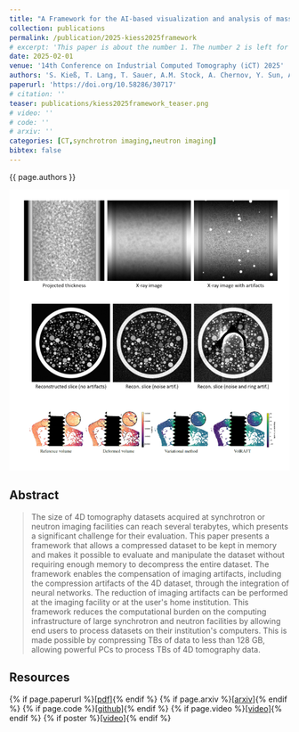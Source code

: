 ```yaml
---
title: "A Framework for the AI-based visualization and analysis of massive amounts of 4D tomography data for end users of beamlines"
collection: publications
permalink: /publication/2025-kiess2025framework
# excerpt: 'This paper is about the number 1. The number 2 is left for future work.'
date: 2025-02-01
venue: '14th Conference on Industrial Computed Tomography (iCT) 2025'
authors: 'S. Kieß, T. Lang, T. Sauer, A.M. Stock, A. Chernov, Y. Sun, A. Maier, T. Faragó, A. Ershov, G. Lefloch, G. Silva, T. Baumbach, S. Zabler, A. Hölzing, K. Dremel, A.R. Durmaz, A. Thomas, I. Manke, N. Kardjilov, T. Arlt, <b>T.M. Wong</b>, R. Willumeit-Römer, J. Moosmann, B. Zeller-Plumhoff, D. Froning, S. Simon'
paperurl: 'https://doi.org/10.58286/30717'
# citation: ''
teaser: publications/kiess2025framework_teaser.png
# video: ''
# code: ''
# arxiv: ''
categories: [CT,synchrotron imaging,neutron imaging]
bibtex: false
---
```


{{ page.authors }}

<img class="pub_teaser" src="../images/publications/kiess2025framework_teaser.png" alt="Teaser Image" />

## Abstract
> The size of 4D tomography datasets acquired at synchrotron or neutron imaging facilities can reach several terabytes, which presents a significant challenge for their evaluation. This paper presents a framework that allows a compressed dataset to be kept in memory and makes it possible to evaluate and manipulate the dataset without requiring enough memory to decompress the entire dataset. The framework enables the compensation of imaging artifacts, including the compression artifacts of the 4D dataset, through the integration of neural networks. The reduction of imaging artifacts can be performed at the imaging facility or at the user's home institution. This framework reduces the computational burden on the computing infrastructure of large synchrotron and neutron facilities by allowing end users to process datasets on their institution's computers. This is made possible by compressing TBs of data to less than 128 GB, allowing powerful PCs to process TBs of 4D tomography data. 

## Resources

{% if page.paperurl %}<a href=" {{ page.paperurl }} ">[pdf]</a>{% endif %} {% if page.arxiv %}<a href=" {{ page.arxiv }} ">[arxiv]</a>{% endif %} {% if page.code %}<a href=" {{ page.code }} ">[github]</a>{% endif %} {% if page.video %}<a href=" {{ page.video }} ">[video]</a>{% endif %} {% if poster %}<a href=" {{ page.poster }} ">[video]</a>{% endif %}


<!-- ## Bibtex

    @InProceedings{moosmann2024machine,
        title       = {Machine learning for the reconstruction and analysis of synchrotron-radiation tomography data},
        author      = {Moosmann, Julian P and Irvine, Sarah and Hailu, Dawit and Kazimi, Bashir and Wong, Tak and Yang, Xiaogang and Heuser, Philipp and Jentschke, Thomas and Kulvait, Vojtech and Zeller-Plumhoff, Berit and others},
        booktitle   = {Developments in X-Ray Tomography XV},
        volume      = {13152},
        pages       = {131520Z},
        year        = {2024},
        organization= {SPIE}
    } -->
